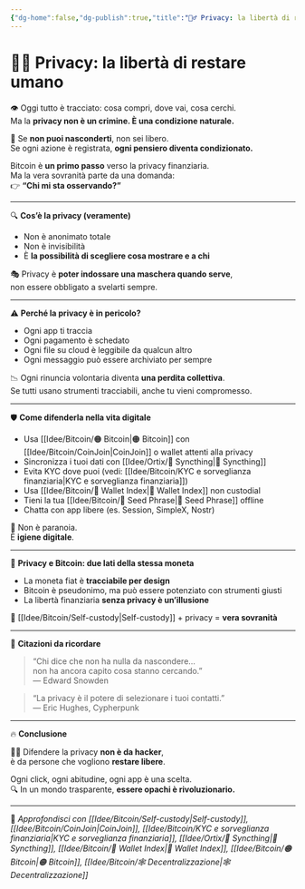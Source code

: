 ```yaml
---
{"dg-home":false,"dg-publish":true,"title":"🕵️‍♂️ Privacy: la libertà di restare umano","tags":["Privacy","Libertà","Bitcoin","Sorveglianza","SelfCustody","Decentralizzazione"],"date":"2025-07-09","permalink":"/idee/bitcoin/privacy/","dgPassFrontmatter":true}
---
```



# 🕵️‍♂️ Privacy: la libertà di restare umano

👁️ Oggi tutto è tracciato: cosa compri, dove vai, cosa cerchi.  
Ma la **privacy non è un crimine. È una condizione naturale.**

🧠 Se **non puoi nasconderti**, non sei libero.  
Se ogni azione è registrata, **ogni pensiero diventa condizionato.**

Bitcoin è **un primo passo** verso la privacy finanziaria.  
Ma la vera sovranità parte da una domanda:  
👉 **“Chi mi sta osservando?”**

---

🔍 **Cos’è la privacy (veramente)**

- Non è anonimato totale  
- Non è invisibilità  
- È **la possibilità di scegliere cosa mostrare e a chi**

🎭 Privacy è **poter indossare una maschera quando serve**,  
non essere obbligato a svelarti sempre.

---

⚠️ **Perché la privacy è in pericolo?**

- Ogni app ti traccia  
- Ogni pagamento è schedato  
- Ogni file su cloud è leggibile da qualcun altro  
- Ogni messaggio può essere archiviato per sempre

📉 Ogni rinuncia volontaria diventa **una perdita collettiva**.  
Se tutti usano strumenti tracciabili, anche tu vieni compromesso.

---

🛡️ **Come difenderla nella vita digitale**

- Usa [[Idee/Bitcoin/🟠 Bitcoin\|🟠 Bitcoin]] con [[Idee/Bitcoin/CoinJoin\|CoinJoin]] o wallet attenti alla privacy  
- Sincronizza i tuoi dati con [[Idee/Ortix/🔄 Syncthing\|🔄 Syncthing]]  
- Evita KYC dove puoi (vedi: [[Idee/Bitcoin/KYC e sorveglianza finanziaria\|KYC e sorveglianza finanziaria]])  
- Usa [[Idee/Bitcoin/🧭 Wallet Index\|🧭 Wallet Index]] non custodial  
- Tieni la tua [[Idee/Bitcoin/🧠 Seed Phrase\|🧠 Seed Phrase]] offline  
- Chatta con app libere (es. Session, SimpleX, Nostr)

🔐 Non è paranoia.  
È **igiene digitale**.

---

🧱 **Privacy e Bitcoin: due lati della stessa moneta**

- La moneta fiat è **tracciabile per design**  
- Bitcoin è pseudonimo, ma può essere potenziato con strumenti giusti  
- La libertà finanziaria **senza privacy è un’illusione**

🧠 [[Idee/Bitcoin/Self-custody\|Self-custody]] + privacy = **vera sovranità**

---

💬 **Citazioni da ricordare**

> “Chi dice che non ha nulla da nascondere…  
> non ha ancora capito cosa stanno cercando.”  
> — Edward Snowden

> “La privacy è il potere di selezionare i tuoi contatti.”  
> — Eric Hughes, Cypherpunk

---

🔥 **Conclusione**

🕵️‍♂️ Difendere la privacy **non è da hacker**,  
è da persone che vogliono **restare libere**.

Ogni click, ogni abitudine, ogni app è una scelta.  
🔍 In un mondo trasparente, **essere opachi è rivoluzionario.**

---

🔗 _Approfondisci con [[Idee/Bitcoin/Self-custody\|Self-custody]], [[Idee/Bitcoin/CoinJoin\|CoinJoin]], [[Idee/Bitcoin/KYC e sorveglianza finanziaria\|KYC e sorveglianza finanziaria]], [[Idee/Ortix/🔄 Syncthing\|🔄 Syncthing]], [[Idee/Bitcoin/🧭 Wallet Index\|🧭 Wallet Index]], [[Idee/Bitcoin/🟠 Bitcoin\|🟠 Bitcoin]], [[Idee/Bitcoin/🕸️ Decentralizzazione\|🕸️ Decentralizzazione]]_